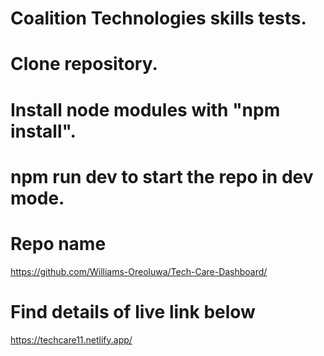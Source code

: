 # Coalition Technologies skills tests.
# Clone repository.
# Install node modules with "npm install".
# npm run dev to start the repo in dev mode.
# Repo name
https://github.com/Williams-Oreoluwa/Tech-Care-Dashboard/
# Find details of live link below
https://techcare11.netlify.app/
